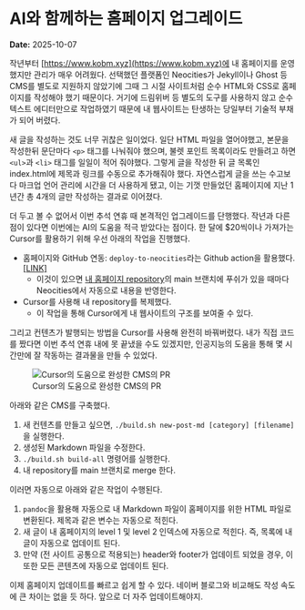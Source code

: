 # AI와 함께하는 홈페이지 업그레이드

**Date:** 2025-10-07  

작년부터 [https://www.kobm.xyz](https://www.kobm.xyz)에 내 홈페이지를 운영했지만 관리가 매우 어려웠다.
선택했던 플랫폼인 Neocities가 Jekyll이나 Ghost 등 CMS를 별도로 지원하지 않았기에 그때 그 시절 사이트처럼 순수 HTML와 CSS로 홈페이지를 작성해야 했기 때문이다.
거기에 드림위버 등 별도의 도구를 사용하지 않고 순수 텍스트 에디터만으로 작업하였기 때문에 내 웹사이트는 탄생하는 당일부터 기술적 부채가 되어 버렸다.

새 글을 작성하는 것도 너무 귀찮은 일이었다. 일단 HTML 파일을 열어야했고, 본문을 작성한뒤 문단마다 `<p>` 태그를 나눠줘야 했으며, 불렛 포인트 목록이라도 만들려고 하면
`<ul>`과 `<li>` 태그를 일일이 적어 줘야했다. 그렇게 글을 작성한 뒤 글 목록인 index.html에 제목과 링크를 수동으로 추가해줘야 했다.
자연스럽게 글을 쓰는 수고보다 마크업 언어 관리에 시간을 더 사용하게 됐고, 이는 기껏 만들었던 홈페이지에 지난 1년간 총 4개의 글만 작성하는 결과로 이어졌다.

더 두고 볼 수 없어서 이번 추석 연휴 때 본격적인 업그레이드를 단행했다. 작년과 다른 점이 있다면 이번에는 AI의 도움을 적극 받았다는 점이다.
한 달에 $20씩이나 가져가는 Cursor를 활용하기 위해 우선 아래의 작업을 진행했다.

- 홈페이지와 GitHub 연동: `deploy-to-neocities`라는 Github action을 활용했다. [[LINK]](https://deploy-to-neocities.neocities.org)
  - 이것이 있으면 [내 홈페이지 repository](https://github.com/byeongmin382/website)의 main 브랜치에 푸쉬가 있을 때마다 Neocities에서 자동으로 내용을
  반영한다.
- Cursor를 사용해 내 repository를 복제했다.
  - 이 작업을 통해 Cursor에게 내 웹사이트의 구조를 보여줄 수 있다.

그리고 컨텐츠가 발행되는 방법을 Cursor를 사용해 완전히 바꿔버렸다. 내가 직접 코드를 짰다면 이번 추석 연휴 내에 못 끝냈을 수도 있겠지만, 인공지능의 도움을 통해 몇 시간만에
잘 작동하는 결과물을 만들 수 있었다.

<figure>
    <img src="./pics/251006_github_pr.png" alt="Cursor의 도움으로 완성한 CMS의 PR" style="max-width:100%; height:auto;">
    <figcaption>Cursor의 도움으로 완성한 CMS의 PR</figcaption>
</figure>

아래와 같은 CMS를 구축했다.

1. 새 컨텐츠를 만들고 싶으면, `./build.sh new-post-md [category] [filename]`을 실행한다.
1. 생성된 Markdown 파일을 수정한다.
1. `./build.sh build-all` 명령어를 실행한다.
1. 내 repository를 main 브랜치로 merge 한다. 

이러면 자동으로 아래와 같은 작업이 수행된다.

1. `pandoc`을 활용해 자동으로 내 Markdown 파일이 홈페이지를 위한 HTML 파일로 변환된다. 제목과 같은 변수는 자동으로 적힌다.
1. 새 글이 내 홈페이지의 level 1 및 level 2 인덱스에 자동으로 적힌다. 즉, 목록에 내 글이 자동으로 업데이트 된다.
1. 만약 (전 사이트 공통으로 적용되는) header와 footer가 업데이트 되었을 경우, 이 또한 모든 콘텐츠에 자동으로 업데이트 된다.

이제 홈페이지 업데이트를 빠르고 쉽게 할 수 있다. 네이버 블로그와 비교해도 작성 속도에 큰 차이는 없을 듯 하다.
앞으로 더 자주 업데이트해야지. 
